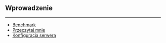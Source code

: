 ## Wprowadzenie
***
* [Benchmark](/doc/introduction/benchmark)
* [Przeczytaj mnie](/doc/introduction/readme)
* [Konfiguracja serwera](/doc/introduction/server)